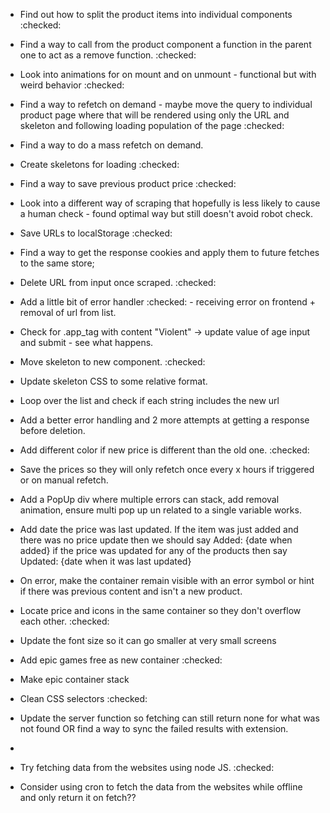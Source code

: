 - Find out how to split the product items into individual components :checked:
- Find a way to call from the product component a function in the parent one to
  act as a remove function. :checked:
- Look into animations for on mount and on unmount - functional but with weird
  behavior :checked:
- Find a way to refetch on demand - maybe move the query to individual product
  page where that will be rendered using only the URL and skeleton and
  following loading population of the page :checked:
- Find a way to do a mass refetch on demand.
- Create skeletons for loading :checked:
- Find a way to save previous product price :checked:
- Look into a different way of scraping that hopefully is less likely to cause
  a human check - found optimal way but still doesn't avoid robot check.
- Save URLs to localStorage :checked:
- Find a way to get the response cookies and apply them to future fetches to
  the same store;
- Delete URL from input once scraped. :checked:
- Add a little bit of error handler :checked: - receiving error on frontend +
  removal of url from list.
- Check for .app_tag with content "Violent" -> update value of age input and
  submit - see what happens.
- Move skeleton to new component. :checked:
- Update skeleton CSS to some relative format.
- Loop over the list and check if each string includes the new url
- Add a better error handling and 2 more attempts at getting a response before
  deletion.
- Add different color if new price is different than the old one. :checked:
- Save the prices so they will only refetch once every x hours if triggered or
  on manual refetch.
- Add a PopUp div where multiple errors can stack, add removal animation,
  ensure multi pop up un related to a single variable works.
- Add date the price was last updated. If the item was just added and there was
  no price update then we should say Added: {date when added} if the price was
  updated for any of the products then say Updated: {date when it was last
  updated}
- On error, make the container remain visible with an error symbol or hint if
  there was previous content and isn't a new product.
- Locate price and icons in the same container so they don't overflow each other. :checked:
- Update the font size so it can go smaller at very small screens
- Add epic games free as new container :checked:
- Make epic container stack
- Clean CSS selectors :checked:
- Update the server function so fetching can still return none for what was not found OR find a way to sync the failed results with extension.
-

- Try fetching data from the websites using node JS. :checked:
- Consider using cron to fetch the data from the websites while offline and
  only return it on fetch??

